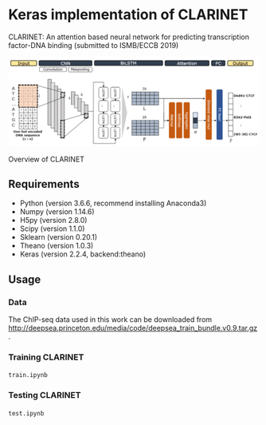 # Keras implementation of CLARINET
CLARINET: An attention based neural network for predicting transcription factor-DNA binding (submitted to ISMB/ECCB 2019)

![model image](overview.PNG)

  Overview of CLARINET

## Requirements
- Python (version 3.6.6, recommend installing Anaconda3)
- Numpy (version 1.14.6)
- H5py (version 2.8.0)
- Scipy (version 1.1.0)
- Sklearn (version 0.20.1)
- Theano (version 1.0.3)
- Keras (version 2.2.4, backend:theano)

## Usage
### Data
The ChIP-seq data used in this work can be downloaded from <http://deepsea.princeton.edu/media/code/deepsea_train_bundle.v0.9.tar.gz>.

### Training CLARINET
`train.ipynb`

### Testing CLARINET
`test.ipynb`
